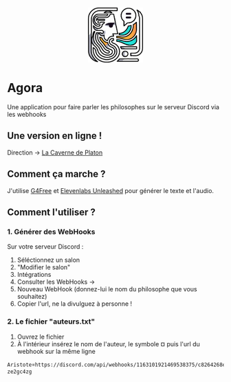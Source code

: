 <p align="center">
  <img width="128" height="128" src="https://github.com/La-caverne-de-Platon/Agora/blob/master/agora_logo.png">
</p>

# Agora
Une application pour faire parler les philosophes sur le serveur Discord via les webhooks

## Une version en ligne ! 

Direction → [La Caverne de Platon](https://lacavernedeplaton.fr/dialogos)


## Comment ça marche ? 

J'utilise [G4Free](https://github.com/xtekky/gpt4free) et [Elevenlabs Unleashed](https://github.com/GaspardCulis/elevenlabs-unleashed) pour générer le texte et l'audio.


## Comment l'utiliser ?

### 1. Générer des WebHooks
Sur votre serveur Discord :
1. Séléctionnez un salon
2. "Modifier le salon"
3. Intégrations
4. Consulter les WebHooks →
5. Nouveau WebHook (donnez-lui le nom du philosophe que vous souhaitez)
6. Copier l'url, ne la divulguez à personne !

### 2. Le fichier "auteurs.txt"
1. Ouvrez le fichier
2. À l'intérieur insérez le nom de l'auteur, le symbole ¤ puis l'url du webhook sur la même ligne
```
Aristote¤https://discord.com/api/webhooks/1163101921469538375/c8264268ec42z6er8v24ezzz-ze2gc4zg
```
